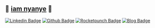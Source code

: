 ## 💚 [iam nyanye](https://iam.nyanye.com) 🥳 

[![Linkedin Badge](https://img.shields.io/badge/-LinkedIn-blue?logo=Linkedin&logoColor=white&link=https://www.linkedin.com/in/nyanye-/)](https://www.linkedin.com/in/nyanye-/) 
[![Github Badge](https://img.shields.io/badge/-Github-000?logoWidth=15&logo=Github&logoColor=white&link=http://git-awards.com/users/nyanye)](http://git-awards.com/users/nyanye)
[![Rocketpunch Badge](https://img.shields.io/badge/-Rocketpunch-5149ad?logoWidth=15&logoColor=white&link=https://www.rocketpunch.com/@nyanye)](https://www.rocketpunch.com/@nyanye) 
[![Blog Badge](https://img.shields.io/badge/TIL-Blog-blueviolet?logoWidth=15)](https://iam.nyanye.com)
